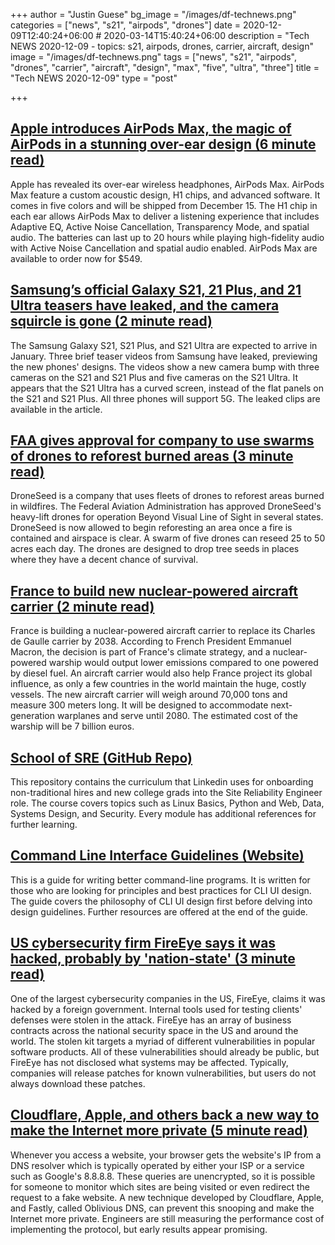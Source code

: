+++
author = "Justin Guese"
bg_image = "/images/df-technews.png"
categories = ["news", "s21", "airpods", "drones"]
date = 2020-12-09T12:40:24+06:00 # 2020-03-14T15:40:24+06:00
description = "Tech NEWS 2020-12-09 - topics: s21, airpods, drones, carrier, aircraft, design"
image = "/images/df-technews.png"
tags = ["news", "s21", "airpods", "drones", "carrier", "aircraft", "design", "max", "five", "ultra", "three"]
title = "Tech NEWS 2020-12-09"
type = "post"

+++

## [Apple introduces AirPods Max, the magic of AirPods in a stunning over-ear design (6 minute read)](https://www.apple.com/newsroom/2020/12/apple-introduces-airpods-max-the-magic-of-airpods-in-a-stunning-over-ear-design//1/01000176472f7851-23e8bf2d-e573-42ca-8334-aee797a664ff-000000/HSMwWhVHzkQv3clJy374-5jHEyU0Z968RI4OWrUOGGs=170)

Apple has revealed its over-ear wireless headphones, AirPods Max. AirPods Max feature a custom acoustic design, H1 chips, and advanced software. It comes in five colors and will be shipped from December 15. The H1 chip in each ear allows AirPods Max to deliver a listening experience that includes Adaptive EQ, Active Noise Cancellation, Transparency Mode, and spatial audio. The batteries can last up to 20 hours while playing high-fidelity audio with Active Noise Cancellation and spatial audio enabled. AirPods Max are available to order now for $549.

## [Samsung’s official Galaxy S21, 21 Plus, and 21 Ultra teasers have leaked, and the camera squircle is gone (2 minute read)](https://www.theverge.com/circuitbreaker/2020/12/8/22163632/samsung-galaxy-s21-plus-ultra-5g-teaser-video-leak/1/01000176472f7851-23e8bf2d-e573-42ca-8334-aee797a664ff-000000/fsxirijUjQvQbDoTafPDRd9XxnKJvwMtShwfPfAiRJM=170)

The Samsung Galaxy S21, S21 Plus, and S21 Ultra are expected to arrive in January. Three brief teaser videos from Samsung have leaked, previewing the new phones' designs. The videos show a new camera bump with three cameras on the S21 and S21 Plus and five cameras on the S21 Ultra. It appears that the S21 Ultra has a curved screen, instead of the flat panels on the S21 and S21 Plus. All three phones will support 5G. The leaked clips are available in the article.

## [FAA gives approval for company to use swarms of drones to reforest burned areas (3 minute read)](https://wildfiretoday.com/2020/12/06/faa-gives-approval-for-company-to-use-swarms-of-drones-to-reforest-burned-areas//1/01000176472f7851-23e8bf2d-e573-42ca-8334-aee797a664ff-000000/dUg-U1UusCAv76nst7GmbFTAJQD10TSRgz9SeQtN9Zc=170)

DroneSeed is a company that uses fleets of drones to reforest areas burned in wildfires. The Federal Aviation Administration has approved DroneSeed's heavy-lift drones for operation Beyond Visual Line of Sight in several states. DroneSeed is now allowed to begin reforesting an area once a fire is contained and airspace is clear. A swarm of five drones can reseed 25 to 50 acres each day. The drones are designed to drop tree seeds in places where they have a decent chance of survival.

## [France to build new nuclear-powered aircraft carrier (2 minute read)](https://apnews.com/article/energy-industry-paris-emmanuel-macron-france-35a0b0a597db97b899108ec8a8c94856/1/01000176472f7851-23e8bf2d-e573-42ca-8334-aee797a664ff-000000/9jUBRV3yir0Hul998Pt09vnnXg7Fs2MEXGniFqp_FzY=170)

France is building a nuclear-powered aircraft carrier to replace its Charles de Gaulle carrier by 2038. According to French President Emmanuel Macron, the decision is part of France's climate strategy, and a nuclear-powered warship would output lower emissions compared to one powered by diesel fuel. An aircraft carrier would also help France project its global influence, as only a few countries in the world maintain the huge, costly vessels. The new aircraft carrier will weigh around 70,000 tons and measure 300 meters long. It will be designed to accommodate next-generation warplanes and serve until 2080. The estimated cost of the warship will be 7 billion euros.

## [School of SRE (GitHub Repo)](https://github.com/linkedin/school-of-sre/1/01000176472f7851-23e8bf2d-e573-42ca-8334-aee797a664ff-000000/732FFAnua0MpvqjOiJMQyvIJ0t46kpH3hsBr8GFz16I=170)

This repository contains the curriculum that Linkedin uses for onboarding non-traditional hires and new college grads into the Site Reliability Engineer role. The course covers topics such as Linux Basics, Python and Web, Data, Systems Design, and Security. Every module has additional references for further learning.

## [Command Line Interface Guidelines (Website)](https://clig.dev//1/01000176472f7851-23e8bf2d-e573-42ca-8334-aee797a664ff-000000/RH4oym9a6i-0vQPaha6Eant5MEIBjaQ1eJnkh2t8sJ8=170)

This is a guide for writing better command-line programs. It is written for those who are looking for principles and best practices for CLI UI design. The guide covers the philosophy of CLI UI design first before delving into design guidelines. Further resources are offered at the end of the guide.

## [US cybersecurity firm FireEye says it was hacked, probably by 'nation-state' (3 minute read)](https://www.theguardian.com/technology/2020/dec/08/fireeye-hack-cybersecurity-theft/1/01000176472f7851-23e8bf2d-e573-42ca-8334-aee797a664ff-000000/Bd0_LduKwflYDNUxpKaPJj4mLn6IX74zSagtEt16uLY=170)

One of the largest cybersecurity companies in the US, FireEye, claims it was hacked by a foreign government. Internal tools used for testing clients' defenses were stolen in the attack. FireEye has an array of business contracts across the national security space in the US and around the world. The stolen kit targets a myriad of different vulnerabilities in popular software products. All of these vulnerabilities should already be public, but FireEye has not disclosed what systems may be affected. Typically, companies will release patches for known vulnerabilities, but users do not always download these patches.

## [Cloudflare, Apple, and others back a new way to make the Internet more private (5 minute read)](https://arstechnica.com/information-technology/2020/12/cloudflare-apple-and-others-back-a-new-way-to-make-the-internet-more-private//1/01000176472f7851-23e8bf2d-e573-42ca-8334-aee797a664ff-000000/Kik72dGngiMuJ9xh9RE3wjoe1KgRgbWjabYwurZKQc0=170)

Whenever you access a website, your browser gets the website's IP from a DNS resolver which is typically operated by either your ISP or a service such as Google's 8.8.8.8. These queries are unencrypted, so it is possible for someone to monitor which sites are being visited or even redirect the request to a fake website. A new technique developed by Cloudflare, Apple, and Fastly, called Oblivious DNS, can prevent this snooping and make the Internet more private. Engineers are still measuring the performance cost of implementing the protocol, but early results appear promising.

